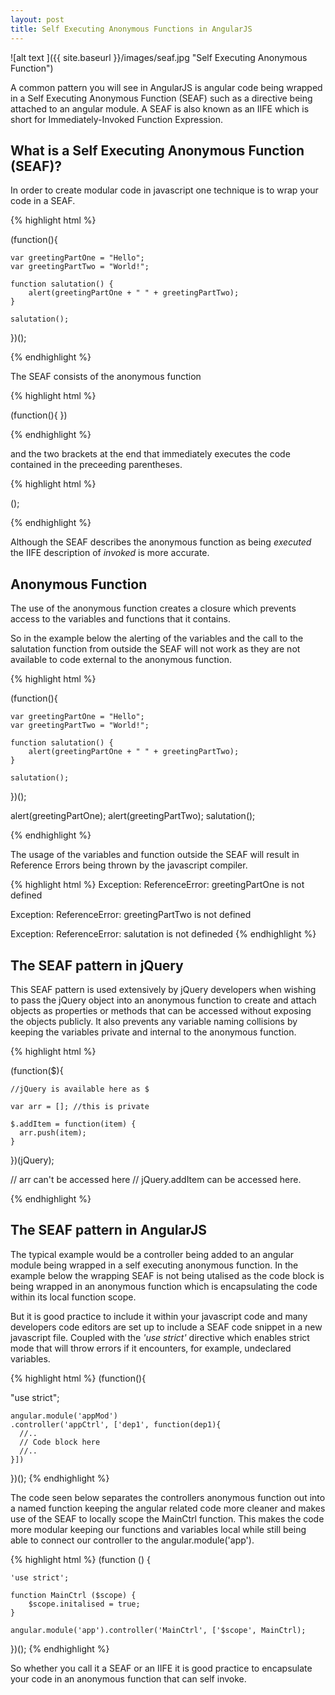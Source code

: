 ```yaml
---
layout: post
title: Self Executing Anonymous Functions in AngularJS
---
```


![alt text ]({{ site.baseurl }}/images/seaf.jpg "Self Executing Anonymous Function")




A common pattern you will see in AngularJS is angular code being wrapped in a Self Executing Anonymous Function (SEAF) such as a directive  being attached to an angular module. A SEAF is also known as an IIFE which is short for Immediately-Invoked Function Expression.

## What is a Self Executing Anonymous Function (SEAF)?

In order to create modular code in javascript one technique is to wrap your code in a SEAF.

{% highlight html %}

(function(){

    var greetingPartOne = "Hello";
    var greetingPartTwo = "World!";
    
    function salutation() {
        alert(greetingPartOne + " " + greetingPartTwo);
    }
    
    salutation();
   
})();

{% endhighlight %}

The SEAF consists of the anonymous function

{% highlight html %}

(function(){
})

{% endhighlight %}

and the two brackets at the end that immediately executes the code contained in the preceeding parentheses.

{% highlight html %}

();

{% endhighlight %}

Although the SEAF describes the anonymous function as being *executed* the IIFE description of *invoked* is more accurate.

## Anonymous Function

The use of the anonymous function creates a closure which prevents access to the variables and functions that it contains.
 
So in the example below the alerting of the variables and the call to the salutation function from outside the SEAF will not work as they are not available to code external to the anonymous function.



{% highlight html %}

(function(){

    var greetingPartOne = "Hello";
    var greetingPartTwo = "World!";
    
    function salutation() {
        alert(greetingPartOne + " " + greetingPartTwo);
    }
    
    salutation();
   
})();

alert(greetingPartOne);
alert(greetingPartTwo);
salutation();

{% endhighlight %}

The usage of the variables and function outside the SEAF will result in Reference Errors being thrown by the javascript compiler.

{% highlight html %}
Exception: ReferenceError: greetingPartOne is not defined

Exception: ReferenceError: greetingPartTwo is not defined

Exception: ReferenceError: salutation is not defineded
{% endhighlight %}


## The SEAF pattern in jQuery

This SEAF pattern is used extensively by jQuery developers when wishing to pass the jQuery object into an anonymous function to create and attach objects as properties or methods that can be accessed without exposing the objects publicly. It also prevents any variable naming collisions by keeping the variables private and internal to the anonymous function.

{% highlight html %}

(function($){

    //jQuery is available here as $
    
    var arr = []; //this is private
    
    $.addItem = function(item) {
      arr.push(item);
    }

})(jQuery);

// arr can't be accessed here
// jQuery.addItem can be accessed here.

{% endhighlight %}

## The SEAF pattern in AngularJS

The typical example would be a controller being added to an angular module being wrapped in a self executing anonymous function. In the example below the wrapping SEAF is not being utalised as the code block is being wrapped in an anonymous function which is encapsulating 
the code within its local function scope. 

But it is good practice to include it within your javascript code and many developers code editors are set up to include a SEAF code snippet in a new javascript file. Coupled with the *'use strict'* directive which enables strict mode that will throw errors if it encounters, for example, undeclared variables.

{% highlight html %}
(function(){

 "use strict";

    angular.module('appMod')
    .controller('appCtrl', ['dep1', function(dep1){
      //..
      // Code block here
      //..
    }])
   
})();
{% endhighlight %}


The code seen below separates the controllers anonymous function out into a named function keeping the angular related code more 
cleaner and makes use of the SEAF to locally scope the MainCtrl function. This makes the code more modular keeping our functions and variables local while still being able to connect our controller to the angular.module('app').

{% highlight html %}
(function () {

    'use strict';
    
    function MainCtrl ($scope) {
        $scope.initalised = true;
    }
    
    angular.module('app').controller('MainCtrl', ['$scope', MainCtrl);
    
})();
{% endhighlight %}

So whether you call it a SEAF or an IIFE it is good practice to encapsulate your code in an anonymous function that can self invoke. 

